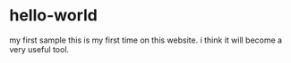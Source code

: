 # hello-world
my first sample
this is my first time on this website. i think it will become a very useful tool. 
